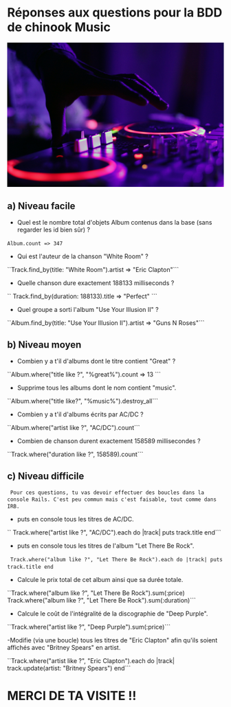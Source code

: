 # Réponses aux questions pour la BDD de chinook Music

![chris](./app/assets/images/music.jpg)



## a) Niveau facile

  - Quel est le nombre total d'objets Album contenus dans la base (sans regarder les id bien sûr) ?

  ``Album.count
    => 347``

  - Qui est l'auteur de la chanson "White Room" ?

  ``Track.find_by(title: "White Room").artist
       => "Eric Clapton"```

  - Quelle chanson dure exactement 188133 milliseconds ?

  `` Track.find_by(duration: 188133).title
      => "Perfect" ```

  - Quel groupe a sorti l'album "Use Your Illusion II" ?

  ``Album.find_by(title: "Use Your Illusion II").artist
      => "Guns N Roses"```


## b) Niveau moyen

  - Combien y a t'il d'albums dont le titre contient "Great" ?

  ``Album.where("title like ?", "%great%").count
    => 13 ```

  - Supprime tous les albums dont le nom contient "music".

  ``Album.where("title like?", "%music%").destroy_all```

  - Combien y a t'il d'albums écrits par AC/DC ?

  ``Album.where("artist like ?", "AC/DC").count```

  - Combien de chanson durent exactement 158589 millisecondes ?

  ``Track.where("duration like ?", 158589).count```

## c) Niveau difficile
     Pour ces questions, tu vas devoir effectuer des boucles dans la console Rails. C'est peu commun mais c'est faisable, tout comme dans IRB.

  - puts en console tous les titres de AC/DC.

  `` Track.where("artist like ?", "AC/DC").each do |track|
    puts track.title
    end```

  - puts en console tous les titres de l'album "Let There Be Rock".

  `` Track.where("album like ?", "Let There Be Rock").each do |track|
      puts track.title
    end``

  - Calcule le prix total de cet album ainsi que sa durée totale.

  ``Track.where("album like ?", "Let There Be Rock").sum(:price)
    Track.where("album like ?", "Let There Be Rock").sum(:duration)```

 - Calcule le coût de l'intégralité de la discographie de "Deep Purple".

  ``Track.where("artist like ?", "Deep Purple").sum(:price)```

  -Modifie (via une boucle) tous les titres de "Eric Clapton" afin qu'ils soient affichés avec "Britney Spears" en artist.

  ``Track.where("artist like ?", "Eric Clapton").each do |track|
    track.update(artist: "Britney Spears")
    end```
    

MERCI DE TA VISITE !!
========================














